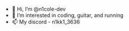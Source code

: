 - 👋 Hi, I’m @n1cole-dev
- 👀 I’m interested in coding, guitar, and running
- 📫 My discord - n1kk1_3636

